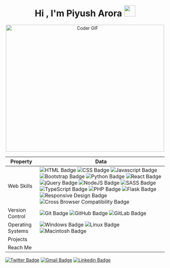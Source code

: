 <h1 align="center">Hi , I'm Piyush Arora <img src="https://media.giphy.com/media/hvRJCLFzcasrR4ia7z/giphy.gif" width="35"></h1>

<p align="center">

  <img src="https://media.giphy.com/media/SWoSkN6DxTszqIKEqv/giphy.gif" alt="Coder GIF" width="500" height="400">
  
</p>



Property                 | Data  
-------------------------|------
Web Skills               |   ![HTML Badge](https://img.shields.io/badge/-HTML-orange) ![CSS Badge](https://img.shields.io/badge/-CSS-blue) ![Javascript Badge](https://img.shields.io/badge/-JavaScript-yellow) ![Bootstrap Badge](https://img.shields.io/badge/-Bootstrap-purple) ![Python Badge](https://img.shields.io/badge/-Python-3776AB) ![React Badge](https://img.shields.io/badge/-ReactJS-61DAFB) ![jQuery Badge](https://img.shields.io/badge/-jQuery-4ac7b6) ![NodeJS Badge](https://img.shields.io/badge/-NodeJS-68b082) ![SASS Badge](https://img.shields.io/badge/-SASS-d36ef5) ![TypeScript Badge](https://img.shields.io/badge/-TypeScript-99173a) ![PHP Badge](https://img.shields.io/badge/-PHP-8b9c0b) ![Flask Badge](https://img.shields.io/badge/-Flask-e6e6e1) ![Responsive Design Badge](https://img.shields.io/badge/-ResponsiveDesign-d6db48) ![Cross Browser Compatibility Badge](https://img.shields.io/badge/-CrossBrowserCompatibility-de0b16) 
Version Control          | ![Git Badge](https://img.shields.io/badge/-Git-156e73) ![GitHub Badge](https://img.shields.io/badge/-GitHub-8989e0) ![GitLab Badge](https://img.shields.io/badge/-GitLab-e87910)
Operating Systems        | ![Windows Badge](https://img.shields.io/badge/-Windows-61DAFB) ![Linux Badge](https://img.shields.io/badge/-Linux-purple) ![Macintosh Badge](https://img.shields.io/badge/-MacOS-68b082)
Projects                 | 
Reach Me                 | 





[![Twitter Badge](https://img.shields.io/badge/-zmcx16-00acee?style=flat&logo=twitter&logoColor=white)](https://twitter.com/zmcx16/) [![Gmail Badge](https://img.shields.io/badge/-zmcx16-e54448?style=flat&logo=Gmail&logoColor=white)](mailto:zmcx16@gmail.com) [![Linkedin Badge](https://img.shields.io/badge/-zmcx16-blue?style=flat&logo=Linkedin&logoColor=white)](https://www.linkedin.com/in/shunningyou/)
